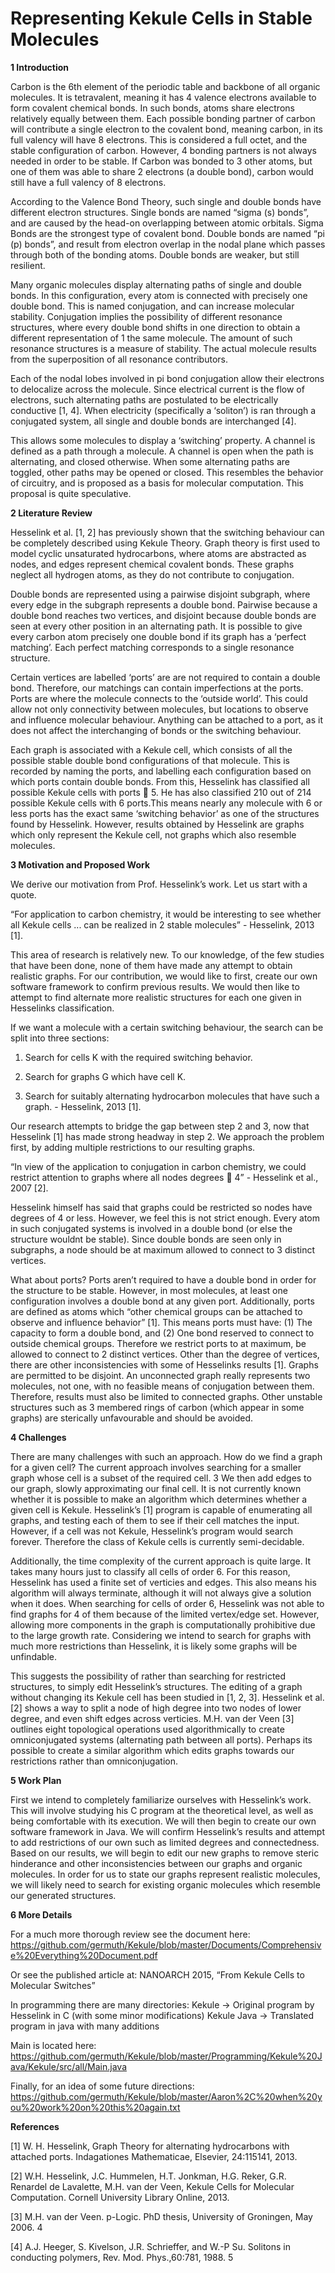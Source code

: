 Representing Kekule Cells in Stable Molecules
======


<b>1 Introduction</b>

Carbon is the 6th element of the periodic table and backbone of all organic molecules. It is tetravalent,
meaning it has 4 valence electrons available to form covalent chemical bonds. In such bonds,
atoms share electrons relatively equally between them. Each possible bonding partner of carbon
will contribute a single electron to the covalent bond, meaning carbon, in its full valency will have
8 electrons. This is considered a full octet, and the stable configuration of carbon. However, 4
bonding partners is not always needed in order to be stable. If Carbon was bonded to 3 other
atoms, but one of them was able to share 2 electrons (a double bond), carbon would still have a full
valency of 8 electrons.

According to the Valence Bond Theory, such single and double bonds have different electron
structures. Single bonds are named “sigma (s) bonds”, and are caused by the head-on overlapping
between atomic orbitals. Sigma Bonds are the strongest type of covalent bond. Double bonds are
named “pi (p) bonds”, and result from electron overlap in the nodal plane which passes through
both of the bonding atoms. Double bonds are weaker, but still resilient.

Many organic molecules display alternating paths of single and double bonds. In this configuration,
every atom is connected with precisely one double bond. This is named conjugation,
and can increase molecular stability. Conjugation implies the possibility of different resonance
structures, where every double bond shifts in one direction to obtain a different representation of
1
the same molecule. The amount of such resonance structures is a measure of stability. The actual
molecule results from the superposition of all resonance contributors.

Each of the nodal lobes involved in pi bond conjugation allow their electrons to delocalize
across the molecule. Since electrical current is the flow of electrons, such alternating paths are
postulated to be electrically conductive [1, 4]. When electricity (specifically a ‘soliton’) is ran
through a conjugated system, all single and double bonds are interchanged [4].

This allows some molecules to display a ‘switching’ property. A channel is defined as a path
through a molecule. A channel is open when the path is alternating, and closed otherwise. When
some alternating paths are toggled, other paths may be opened or closed. This resembles the
behavior of circuitry, and is proposed as a basis for molecular computation. This proposal is quite
speculative.

<b>2 Literature Review</b>

Hesselink et al. [1, 2] has previously shown that the switching behaviour can be completely described
using Kekule Theory. Graph theory is first used to model cyclic unsaturated hydrocarbons,
where atoms are abstracted as nodes, and edges represent chemical covalent bonds. These graphs
neglect all hydrogen atoms, as they do not contribute to conjugation.

Double bonds are represented using a pairwise disjoint subgraph, where every edge in the
subgraph represents a double bond. Pairwise because a double bond reaches two vertices, and
disjoint because double bonds are seen at every other position in an alternating path. It is possible
to give every carbon atom precisely one double bond if its graph has a ‘perfect matching’. Each
perfect matching corresponds to a single resonance structure.

Certain vertices are labelled ‘ports’ are are not required to contain a double bond. Therefore,
our matchings can contain imperfections at the ports. Ports are where the molecule connects to
the ‘outside world’. This could allow not only connectivity between molecules, but locations to
observe and influence molecular behaviour. Anything can be attached to a port, as it does not affect
the interchanging of bonds or the switching behaviour.

Each graph is associated with a Kekule cell, which consists of all the possible stable double
bond configurations of that molecule. This is recorded by naming the ports, and labelling each
configuration based on which ports contain double bonds. From this, Hesselink has classified all
possible Kekule cells with ports  5. He has also classified 210 out of 214 possible Kekule cells
with 6 ports.This means nearly any molecule with 6 or less ports has the exact same ‘switching
behavior’ as one of the structures found by Hesselink. However, results obtained by Hesselink are
graphs which only represent the Kekule cell, not graphs which also resemble molecules.

<b>3 Motivation and Proposed Work</b>

We derive our motivation from Prof. Hesselink’s work. Let us start with a quote. 

“For application
to carbon chemistry, it would be interesting to see whether all Kekule cells ... can be realized in
2
stable molecules” - Hesselink, 2013 [1].

This area of research is relatively new. To our knowledge, of the few studies that have been
done, none of them have made any attempt to obtain realistic graphs. For our contribution, we
would like to first, create our own software framework to confirm previous results. We would
then like to attempt to find alternate more realistic structures for each one given in Hesselinks
classification.

If we want a molecule with a certain switching behaviour, the search can be split into three
sections:

1. Search for cells K with the required switching behavior.

2. Search for graphs G which have cell K.

3. Search for suitably alternating hydrocarbon molecules that have such a graph. - Hesselink,
2013 [1].

Our research attempts to bridge the gap between step 2 and 3, now that Hesselink [1] has made
strong headway in step 2. We approach the problem first, by adding multiple restrictions to our
resulting graphs.

“In view of the application to conjugation in carbon chemistry, we could restrict attention to
graphs where all nodes degrees  4” - Hesselink et al., 2007 [2].

Hesselink himself has said that graphs could be restricted so nodes have degrees of 4 or less.
However, we feel this is not strict enough. Every atom in such conjugated systems is involved
in a double bond (or else the structure wouldnt be stable). Since double bonds are seen only in
subgraphs, a node should be at maximum allowed to connect to 3 distinct vertices.

What about ports? Ports aren’t required to have a double bond in order for the structure to
be stable. However, in most molecules, at least one configuration involves a double bond at any
given port. Additionally, ports are defined as atoms which “other chemical groups can be attached
to observe and influence behavior” [1]. This means ports must have: (1) The capacity to form
a double bond, and (2) One bond reserved to connect to outside chemical groups. Therefore we
restrict ports to at maximum, be allowed to connect to 2 distinct vertices. Other than the degree of
vertices, there are other inconsistencies with some of Hesselinks results [1]. Graphs are permitted
to be disjoint. An unconnected graph really represents two molecules, not one, with no feasible
means of conjugation between them. Therefore, results must also be limited to connected graphs.
Other unstable structures such as 3 membered rings of carbon (which appear in some graphs) are
sterically unfavourable and should be avoided.

<b>4 Challenges</b>

There are many challenges with such an approach. How do we find a graph for a given cell? The
current approach involves searching for a smaller graph whose cell is a subset of the required cell.
3
We then add edges to our graph, slowly approximating our final cell. It is not currently known
whether it is possible to make an algorithm which determines whether a given cell is Kekule.
Hesselink’s [1] program is capable of enumerating all graphs, and testing each of them to see if
their cell matches the input. However, if a cell was not Kekule, Hesselink’s program would search
forever. Therefore the class of Kekule cells is currently semi-decidable.

Additionally, the time complexity of the current approach is quite large. It takes many hours
just to classify all cells of order 6. For this reason, Hesselink has used a finite set of verticies and
edges. This also means his algorithm will always terminate, although it will not always give a
solution when it does. When searching for cells of order 6, Hesselink was not able to find graphs
for 4 of them because of the limited vertex/edge set. However, allowing more components in the
graph is computationally prohibitive due to the large growth rate. Considering we intend to search
for graphs with much more restrictions than Hesselink, it is likely some graphs will be unfindable.

This suggests the possibility of rather than searching for restricted structures, to simply edit
Hesselink’s structures. The editing of a graph without changing its Kekule cell has been studied in
[1, 2, 3]. Hesselink et al. [2] shows a way to split a node of high degree into two nodes of lower
degree, and even shift edges across verticies. M.H. van der Veen [3] outlines eight topological
operations used algorithmically to create omniconjugated systems (alternating path between all
ports). Perhaps its possible to create a similar algorithm which edits graphs towards our restrictions
rather than omniconjugation.

<b>5 Work Plan</b>

First we intend to completely familiarize ourselves with Hesselink’s work. This will involve studying
his C program at the theoretical level, as well as being comfortable with its execution. We will
then begin to create our own software framework in Java. We will confirm Hesselink’s results and
attempt to add restrictions of our own such as limited degrees and connectedness. Based on our
results, we will begin to edit our new graphs to remove steric hinderance and other inconsistencies
between our graphs and organic molecules. In order for us to state our graphs represent realistic
molecules, we will likely need to search for existing organic molecules which resemble our
generated structures.

<b>6 More Details</b>

For a much more thorough review see the document here:
https://github.com/germuth/Kekule/blob/master/Documents/Comprehensive%20Everything%20Document.pdf

Or see the published article at:
NANOARCH 2015, “From Kekule Cells to Molecular Switches”

In programming there are many directories:
Kekule -> Original program by Hesselink in C (with some minor modifications)
Kekule Java -> Translated program in java with many additions

Main is located here:
https://github.com/germuth/Kekule/blob/master/Programming/Kekule%20Java/Kekule/src/all/Main.java

Finally, for an idea of some future directions:
https://github.com/germuth/Kekule/blob/master/Aaron%2C%20when%20you%20work%20on%20this%20again.txt

<b>References</b>

[1] W. H. Hesselink, Graph Theory for alternating hydrocarbons with attached ports. Indagationes
Mathematicae, Elsevier, 24:115141, 2013.

[2] W.H. Hesselink, J.C. Hummelen, H.T. Jonkman, H.G. Reker, G.R. Renardel de Lavalette,
M.H. van der Veen, Kekule Cells for Molecular Computation. Cornell University Library
Online, 2013.

[3] M.H. van der Veen. p-Logic. PhD thesis, University of Groningen, May 2006.
4

[4] A.J. Heeger, S. Kivelson, J.R. Schrieffer, and W.-P Su. Solitons in conducting polymers,
Rev. Mod. Phys.,60:781, 1988.
5
